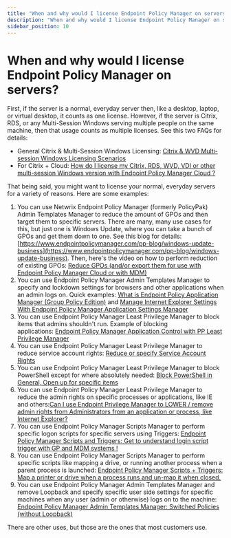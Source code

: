 ```yaml
---
title: "When and why would I license Endpoint Policy Manager on servers?"
description: "When and why would I license Endpoint Policy Manager on servers?"
sidebar_position: 10
---
```


# When and why would I license Endpoint Policy Manager on servers?

First, if the server is a normal, everyday server then, like a desktop, laptop, or virtual desktop,
it counts as one license. However, if the server is Citrix, RDS, or any Multi-Session Windows
serving multiple people on the same machine, then that usage counts as multiple licenses. See this
two FAQs for details:

- General Citrix & Multi-Session Windows Licensing:
  [Citrix & WVD Multi-session Windows Licensing Scenarios](https://www.endpointpolicymanager.com/purchasing/citrix-licensing-scenarios.html)
- For Citrix + Cloud:
  [How do I license my Citrix, RDS, WVD, VDI or other multi-session Windows version with Endpoint Policy Manager Cloud ?](/docs/endpointpolicymanager/licensing/knowledgebase/vertualizationcitrix/multisession.md)

That being said, you might want to license your normal, everyday servers for a variety of reasons.
Here are some examples:

1. You can use Netwrix Endpoint Policy Manager (formerly PolicyPak) Admin Templates Manager to
   reduce the amount of GPOs and then target them to specific servers. There are many, many use
   cases for this, but just one is Windows Update, where you can take a bunch of GPOs and get them
   down to one. See this blog for details:
   [https://www.endpointpolicymanager.com/pp-blog/windows-update-business](https://www.endpointpolicymanager.com/pp-blog/windows-update-business).
   Then, here's the video on how to perform reduction of existing GPOs:
   [Reduce GPOs (and/or export them for use with Endpoint Policy Manager Cloud or with MDM)](/docs/endpointpolicymanager/knowledgebase/gpoexportmerge/videolearningcenter/admintemplatesmethods/reducegpos.md)
2. You can use Endpoint Policy Manager Admin Templates Manager to specify and lockdown settings for
   browsers and other applications when an admin logs on. Quick examples:
   [What is Endpoint Policy Application Manager (Group Policy Edition)](/docs/endpointpolicymanager/knowledgebase/applicationmanager/videolearningcenter/whatdoesitdo/grouppolicy.md)
   and
   [Manage Internet Explorer Settings With Endpoint Policy Manager Application Settings Manager](/docs/endpointpolicymanager/knowledgebase/applicationmanager/videolearningcenter/internetexplorer/settings.md)
3. You can use Endpoint Policy Manager Least Privilege Manager to block items that admins shouldn't
   run. Example of blocking
   applications: [Endpoint Policy Manager Application Control with PP Least Privilege Manager](/docs/endpointpolicymanager/knowledgebase/leastprivilegemanager/videolearningcenter/basicsandgettingstarted/applicationcontrol.md)
4. You can use Endpoint Policy Manager Least Privilege Manager to reduce service account rights:
   [Reduce or specify Service Account Rights](/docs/endpointpolicymanager/knowledgebase/leastprivilegemanager/videolearningcenter/bestpractices/serviceaccountrights.md)
5. You can use Endpoint Policy Manager Least Privilege Manager to block PowerShell except for where
   absolutely needed:
   [Block PowerShell in General, Open up for specific items](/docs/endpointpolicymanager/knowledgebase/leastprivilegemanager/videolearningcenter/bestpractices/powershellblock.md)
6. You can use Endpoint Policy Manager Least Privilege Manager to reduce the admin rights on
   specific processes or applications, like IE and
   others:[Can I use Endpoint Privilege Manager to LOWER / remove admin rights from Administrators from an application or process, like Internet Explorer?](/docs/endpointpolicymanager/knowledgebase/leastprivilegemanager/knowledgebase/tipsforadminapproval/reduceadminrights.md)
7. You can use Endpoint Policy Manager Scripts Manager to perform specific logon scripts for
   specific servers using Triggers:
   [Endpoint Policy Manager Scripts and Triggers: Get to understand login script trigger with GP and MDM systems !](/docs/endpointpolicymanager/components/scriptstriggers/videolearningcenter/triggersexamples/scripttriggers.md)
8. You can use Endpoint Policy Manager Scripts Manager to perform specific scripts like mapping a
   drive, or running another process when a parent process is launched:
   [Endpoint Policy Manager Scripts + Triggers: Map a printer or drive when a process runs and un-map it when closed.](/docs/endpointpolicymanager/components/scriptstriggers/videolearningcenter/triggersexamples/mapdrivetriggers.md)
9. You can use Endpoint Policy Manager Admin Templates Manager and remove Loopback and specify
   specific user side settings for specific machines when any user (admin or otherwise) logs on to
   the machine:
   [Endpoint Policy Manager Admin Templates Manager: Switched Policies (without Loopback)](/docs/endpointpolicymanager/knowledgebase/gpoexportmerge/videolearningcenter/admintemplatesmanager/switchedpolicies.md)

There are other uses, but those are the ones that most customers use.

